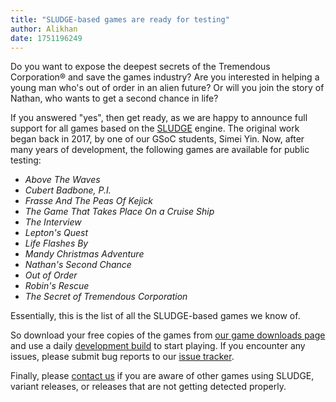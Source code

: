 ```yaml
---
title: "SLUDGE-based games are ready for testing"
author: Alikhan
date: 1751196249
---
```

Do you want to expose the deepest secrets of the Tremendous Corporation® and save the games industry? Are you interested in helping a young man who's out of order in an alien future? Or will you join the story of Nathan, who wants to get a second chance in life?

If you answered "yes", then get ready, as we are happy to announce full support for all games based on the [SLUDGE](https://opensludge.github.io/) engine. The original work began back in 2017, by one of our GSoC students, Simei Yin. Now, after many years of development, the following games are available for public testing:
* _Above The Waves_
* _Cubert Badbone, P.I._
* _Frasse And The Peas Of Kejick_
* _The Game That Takes Place On a Cruise Ship_
* _The Interview_
* _Lepton's Quest_
* _Life Flashes By_
* _Mandy Christmas Adventure_
* _Nathan's Second Chance_
* _Out of Order_
* _Robin's Rescue_
* _The Secret of Tremendous Corporation_

Essentially, this is the list of all the SLUDGE-based games we know of.

So download your free copies of the games from [our game downloads page](https://www.scummvm.org/games/) and use a daily [development build](https://www.scummvm.org/downloads/#daily) to start playing. If you encounter any issues, please submit bug reports to our [issue tracker](https://bugs.scummvm.org/).

Finally, please [contact us](https://www.scummvm.org/contact/) if you are aware of other games using SLUDGE, variant releases, or releases that are not getting detected properly.
